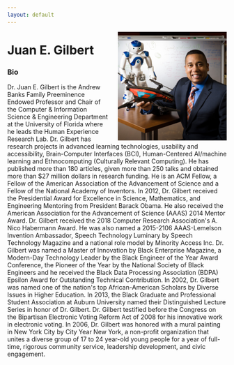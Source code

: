 ```yaml
---
layout: default
---
```


<img 	src = "/images/speakers/gilbert.jpg" 
			width = "250px"
			style="float:right; margin-left: 20px;"
			>

# Juan E. Gilbert

<!--<a name = "abstract"> </a>

### A Top-Ten List for 50-50

SIGCSE addresses gender issues in computing year after year.  At DePauw University, we learned from SIGCSE's lessons – and those taught by ACM's Council on Women in Computing – and recently awarded 47% of our computer science undergraduate degrees to women.  This talk provides a rapid-fire countdown of ten of our most effective strategies that created our 47% class. 
-->

<a name = "bio"> </a>

### Bio
Dr. Juan E. Gilbert is the Andrew Banks Family Preeminence Endowed Professor and Chair of the Computer & Information Science & Engineering Department at the University of Florida where he leads the Human Experience Research Lab. Dr. Gilbert has research projects in advanced learning technologies, usability and accessibility, Brain-Computer Interfaces (BCI), Human-Centered AI/machine learning and Ethnocomputing (Culturally Relevant Computing). He has published more than 180 articles, given more than 250 talks and obtained more than $27 million dollars in research funding. He is an ACM Fellow, a Fellow of the American Association of the Advancement of Science and a Fellow of the National Academy of Inventors. In 2012, Dr. Gilbert received the Presidential Award for Excellence in Science, Mathematics, and Engineering Mentoring from President Barack Obama. He also received the American Association for the Advancement of Science (AAAS) 2014 Mentor Award. Dr. Gilbert received the 2018 Computer Research Association's A. Nico Habermann Award. He was also named a 2015-2106 AAAS-Lemelson Invention Ambassador, Speech Technology Luminary by Speech Technology Magazine and a national role model by Minority Access Inc. Dr. Gilbert was named a Master of Innovation by Black Enterprise Magazine, a Modern-Day Technology Leader by the Black Engineer of the Year Award Conference, the Pioneer of the Year by the National Society of Black Engineers and he received the Black Data Processing Association (BDPA) Epsilon Award for Outstanding Technical Contribution. In 2002, Dr. Gilbert was named one of the nation's top African-American Scholars by Diverse Issues in Higher Education. In 2013, the Black Graduate and Professional Student Association at Auburn University named their Distinguished Lecture Series in honor of Dr. Gilbert. Dr. Gilbert testified before the Congress on the Bipartisan Electronic Voting Reform Act of 2008 for his innovative work in electronic voting. In 2006, Dr. Gilbert was honored with a mural painting in New York City by City Year New York, a non-profit organization that unites a diverse group of 17 to 24 year-old young people for a year of full-time, rigorous community service, leadership development, and civic engagement.
